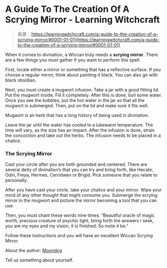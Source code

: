 <!--yml
category: 未分类
date: 2024-06-12 18:16:35
-->

# A Guide To The Creation Of A Scrying Mirror - Learning Witchcraft

> 来源：[https://learningwitchcraft.com/a-guide-to-the-creation-of-a-scrying-mirror/#0001-01-01](https://learningwitchcraft.com/a-guide-to-the-creation-of-a-scrying-mirror/#0001-01-01)

When it comes to divination, a Wiccan truly needs a **scrying mirror**. There are a few things you must gather if you want to perform this spell.

First, locate either a mirror or something that has a reflective surface. If you choose a regular mirror, think about painting it black. You can also go with black obsidian.

Next, you must create a mugwort infusion. Take a jar with a good fitting lid. Put the mugwort inside. Fill it completely. After this is done, boil some water. Once you see the bubbles, put the hot water in the jar so that all the mugwort is submerged. Then, put on the lid and make sure it fits well.

Mugwort is an herb that has a long history of being used in divination.

Leave the jar until the water has cooled to a lukewarm temperature. The time will vary, as the size has an impact. After the infusion is done, strain the concoction and take out the herbs. The infusion needs to be placed in a chalice.

### The Scrying Mirror

Cast your circle after you are both grounded and centered. There are several deity of divination’s that you can try and bring forth, like Hecate, Odin, Freya, Hermes, Cerridwen or Brigid. Pick someone that you relate to personally.

After you have cast your circle, take your chalice and your mirror. Wipe your mind of any other thought that might consume you. Submerge the scrying mirror in the mugwort and picture the mirror becoming a tool that you can use.

Then, you must chant these words nine times. “Beautiful oracle of magic worth, precious creature of psychic light, bring forth the answers I seek, you are my eyes and my vision, it is finished. So mote it be.”

Follow these instructions and you will have an excellent Wiccan Scrying Mirror.

About the author: [Moondog](https://learningwitchcraft.com/profile/?tthayer/)

Tell us something about yourself.